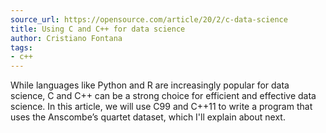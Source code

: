 ```yaml
---
source_url: https://opensource.com/article/20/2/c-data-science
title: Using C and C++ for data science
author: Cristiano Fontana
tags:
- c++
---
```


While languages like Python and R are increasingly popular for data science, C and C++ can be a strong choice for efficient and effective data science. In this article, we will use C99 and C++11 to write a program that uses the Anscombe’s quartet dataset, which I'll explain about next.
